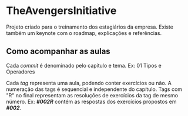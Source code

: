 # TheAvengersInitiative

Projeto criado para o treinamento dos estagiários da empresa. 
Existe também um keynote com o roadmap, explicações e referências.

## Como acompanhar as aulas

Cada <i>commit</i> é denominado pelo capítulo e tema. Ex: 01 Tipos e Operadores

Cada <i>tag</i> representa uma aula, podendo conter exercícios ou não. A numeração das tags é sequencial e independente do capítulo.
Tags com "R" no final representam as resoluções de exercícios da tag de mesmo número. Ex: <b><i>#002R</i></b> contém as respostas dos exercícios propostos em <b><i>#002</i></b>.

